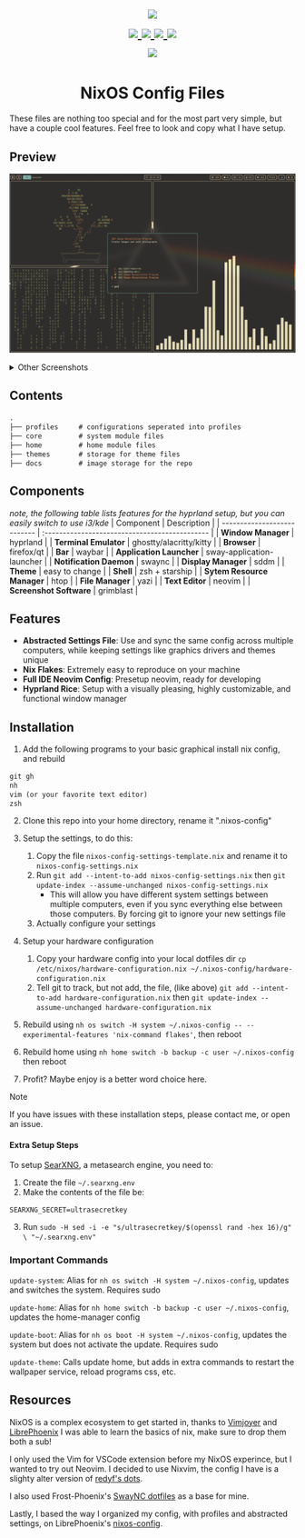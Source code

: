 <h1 align="center">
<a href='#'><img src="https://raw.githubusercontent.com/catppuccin/catppuccin/main/assets/palette/macchiato.png" width="600px"/></a>
  <br>
  <div>
    <a href="https://github.com/johnstclair/nixos-config/issues">
        <img src="https://img.shields.io/github/issues/johnstclair/nixos-config?color=fab387&labelColor=303446&style=for-the-badge">
    </a>
    <a href="https://github.com/johnstclair/nixos-config/stargazers">
        <img src="https://img.shields.io/github/stars/johnstclair/nixos-config?color=ca9ee6&labelColor=303446&style=for-the-badge">
    </a>
    <a href="https://github.com/johnstclair/nixos-config">
        <img src="https://img.shields.io/github/repo-size/johnstclair/nixos-config?color=ea999c&labelColor=303446&style=for-the-badge">
    </a>
    <a href="https://github.com/johnstclair/nixos-config/blob/master/LICENSE">
        <img src="https://img.shields.io/static/v1.svg?style=for-the-badge&label=License&message=MIT&logoColor=ca9ee6&colorA=313244&colorB=cba6f7"/>
    </a>
    <br>
    </div>
        <img href="https://builtwithnix.org" src="https://builtwithnix.org/badge.svg"/>
   </h1>

<div align="center">
<h1>
NixOS Config Files
</h1>
</div>

These files are nothing too special and for the most part very simple, but have a couple cool features.
Feel free to look and copy what I have setup.

## Preview

![Gruvbox Fullscreen Preview](./docs/screenshots/full.png)

<details>
<summary>Other Screenshots</summary>
<br>
<div align="center">
  
![Old Catppuccin Terminal Windows](./docs/screenshots/term.png)
![D Menu](./docs/screenshots/dmenu_tui.png)
![SwayNC](./docs/screenshots/controlpanel.png)

</div>
  
</details>

## Contents

```
.
├── profiles     # configurations seperated into profiles
├── core         # system module files
├── home         # home module files
├── themes       # storage for theme files
├── docs         # image storage for the repo
```

## Components

*note, the following table lists features for the hyprland setup, but you can easily switch to use i3/kde*
| Component                   | Description                                     |
| --------------------------- | :---------------------------------------------  |
| **Window Manager**          | hyprland                                        |
| **Terminal Emulator**       | ghostty/alacritty/kitty                         |
| **Browser**                 | firefox/qt                                      |
| **Bar**                     | waybar                                          |
| **Application Launcher**    | sway-application-launcher                       |
| **Notification Daemon**     | swaync                                          |
| **Display Manager**         | sddm                                            |
| **Theme**                   | easy to change                                  |
| **Shell**                   | zsh + starship                                  |
| **Sytem Resource Manager**  | htop                                            |
| **File Manager**            | yazi                                            |
| **Text Editor**             | neovim                                          |
| **Screenshot Software**     | grimblast                                       |

## Features

- **Abstracted Settings File**: Use and sync the same config across multiple computers, while keeping settings like graphics drivers and themes unique
- **Nix Flakes**: Extremely easy to reproduce on your machine
- **Full IDE Neovim Config**: Presetup neovim, ready for developing
- **Hyprland Rice**: Setup with a visually pleasing, highly customizable, and functional window manager
  
## Installation

1. Add the following programs to your basic graphical install nix config, and rebuild
```
git gh
nh
vim (or your favorite text editor)
zsh
```

2. Clone this repo into your home directory, rename it ".nixos-config"

3. Setup the settings, to do this:
    1. Copy the file `nixos-config-settings-template.nix` and rename it to `nixos-config-settings.nix`
    2. Run `git add --intent-to-add nixos-config-settings.nix` then `git update-index --assume-unchanged nixos-config-settings.nix`
        - This will allow you have different system settings between multiple computers, even if you sync everything else between those computers. By forcing git to ignore your new settings file
    3. Actually configure your settings

4. Setup your hardware configuration
    1. Copy your hardware config into your local dotfiles dir `cp /etc/nixos/hardware-configuration.nix ~/.nixos-config/hardware-configuration.nix`
    2. Tell git to track, but not add, the file, (like above) `git add --intent-to-add hardware-configuration.nix` then `git update-index --assume-unchanged hardware-configuration.nix`

5. Rebuild using `nh os switch -H system ~/.nixos-config -- --experimental-features 'nix-command flakes'`, then reboot

6. Rebuild home using `nh home switch -b backup -c user ~/.nixos-config` then reboot

7. Profit? Maybe enjoy is a better word choice here.

> [!NOTE]
> If you have issues with these installation steps, please contact me, or open an issue.

#### Extra Setup Steps

To setup [SearXNG](https://github.com/searxng/searxng), a metasearch engine, you need to:

1. Create the file `~/.searxng.env`
2. Make the contents of the file be:
```
SEARXNG_SECRET=ultrasecretkey
```
3. Run `sudo -H sed -i -e "s/ultrasecretkey/$(openssl rand -hex 16)/g" \ "~/.searxng.env"`

### Important Commands

`update-system`: Alias for `nh os switch -H system ~/.nixos-config`, updates and switches the system. Requires sudo 

`update-home`: Alias for `nh home switch -b backup -c user ~/.nixos-config`, updates the home-manager config

`update-boot`: Alias for `nh os boot -H system ~/.nixos-config`, updates the system but does not activate the update. Requires sudo

`update-theme`: Calls update home, but adds in extra commands to restart the wallpaper service, reload programs css, etc.

## Resources

NixOS is a complex ecosystem to get started in, thanks to [Vimjoyer](https://www.youtube.com/@vimjoyer) and [LibrePhoenix](https://www.youtube.com/@librephoenix) I was able to learn the basics of nix, make sure to drop them both a sub!

I only used the Vim for VSCode extension before my NixOS experince, but I wanted to try out Neovim.  I decided to use Nixvim, the config I have is a slighty alter version of [redyf's dots](https://github.com/redyf/nixdots).

I also used Frost-Phoenix's [SwayNC dotfiles](https://github.com/Frost-Phoenix/nixos-config/tree/main/modules/home/swaync) as a base for mine.

Lastly, I based the way I organized my config, with profiles and abstracted settings, on LibrePhoenix's [nixos-config](https://github.com/librephoenix/nixos-config).
